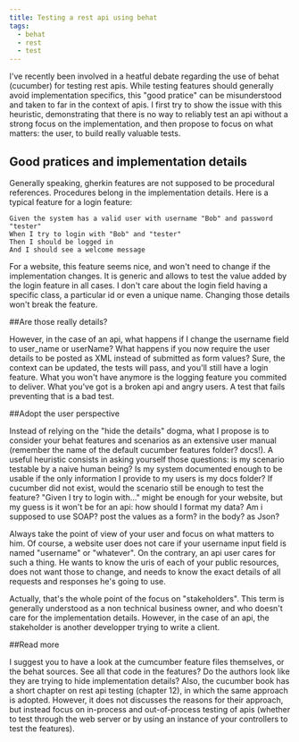 ```yaml
---
title: Testing a rest api using behat
tags:
  - behat
  - rest
  - test
---
```


I've recently been involved in a heatful debate regarding the use of behat (cucumber) for testing rest apis. While testing features should generally avoid implementation specifics, this "good pratice" can be misunderstood and taken to far in the context of apis. I first try to show the issue with this heuristic, demonstrating that there is no way to reliably test an api without a strong focus on the implementation, and then propose to focus on what matters: the user, to build really valuable tests.


## Good pratices and implementation details

Generally speaking, gherkin features are not supposed to be procedural references. Procedures belong in the implementation details. Here is a typical feature for a login feature:

	Given the system has a valid user with username "Bob" and password "tester"
	When I try to login with "Bob" and "tester"
	Then I should be logged in
	And I should see a welcome message

For a website, this feature seems nice, and won't need to change if the implementation changes. It is generic and allows to test the value added by the login feature in all cases. I don't care about the login field having a specific class, a particular id or even a unique name. Changing those details won't break the feature.


##Are those really details?

However, in the case of an api, what happens if I change the username field to user_name or userName? What happens if you now require the user details to be posted as XML instead of submitted as form values? Sure, the context can be updated, the tests will pass, and you'll still have a login feature. What you won't have anymore is the logging feature you commited to deliver. What you've got is a broken api and angry users. A test that fails preventing that is a bad test.


##Adopt the user perspective

Instead of relying on the "hide the details" dogma, what I propose is to consider your behat features and scenarios as an extensive user manual (remember the name of the default cucumber features folder? docs!).
A useful heuristic consists in asking yourself those questions: is my scenario testable by a naive human being? Is my system documented enough to be usable if the only information I provide to my users is my docs folder? If cucumber did not exist, would the scenario still be enough to test the feature? "Given I try to login with..." might be enough for your website, but my guess is it won't be for an api: how should I format my data? Am i supposed to use SOAP? post the values as a form? in the body? as Json?

Always take the point of view of your user and focus on what matters to him. Of course, a website user does not care if your username input field is named "username" or "whatever". On the contrary, an api user cares for such a thing. He wants to know the uris of each of your public resources, does not want those to change, and needs to know the exact details of all requests and responses he's going to use.

Actually, that's the whole point of the focus on "stakeholders". This term is generally understood as a non technical business owner, and who doesn't care for the implementation details. However, in the case of an api, the stakeholder is another developper trying to write a client.


##Read more

I suggest you to have a look at the cumcumber feature files themselves, or the behat sources. See all that code in the features? Do the authors look like they are trying to hide implementation details?
Also, the cucumber book has a short chapter on rest api testing (chapter 12), in which the same approach is adopted. However, it does not discusses the reasons for their approach, but instead focus on in-process and out-of-process testing of apis (whether to test through the web server or by using an instance of your controllers to test the features).
